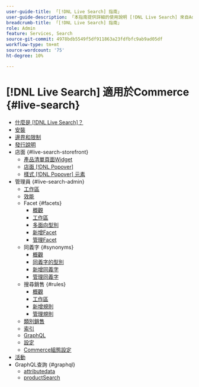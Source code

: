 ```yaml
---
user-guide-title: 「[!DNL Live Search] 指南」
user-guide-description: 「本指南提供詳細的使用說明 [!DNL Live Search] 來自Adobe Commerce。」
breadcrumb-title: 「[!DNL Live Search] 指南」
role: Admin
feature: Services, Search
source-git-commit: 4978bdb5549f5df911863a23fdfbfc9ab9ad05df
workflow-type: tm+mt
source-wordcount: '75'
ht-degree: 10%

---
```


# [!DNL Live Search] 適用於Commerce {#live-search}

- [什麼是 [!DNL Live Search]？](overview.md)
- [安裝](install.md)
- [邊界和限制](boundaries-limits.md)
- [發行說明](release-notes.md)
- 店面 {#live-search-storefront}
   - [產品清單頁面Widget](plp-styling.md)
   - [店面 [!DNL Popover]](storefront-popover.md)
   - [樣式 [!DNL Popover] 元素](storefront-popover-styling.md)
- 管理員 {#live-search-admin}
   - [工作區](workspace.md)
   - [效能](performance.md)
   - Facet {#facets}
      - [概觀](facets.md)
      - [工作區](faceting-workspace.md)
      - [多面向型別](facets-type.md)
      - [新增Facet](facets-add.md)
      - [管理Facet](facets-manage.md)
   - 同義字 {#synonyms}
      - [概觀](synonyms.md)
      - [同義字的型別](synonyms-type.md)
      - [新增同義字](synonyms-add.md)
      - [管理同義字](synonyms-manage.md)
   - 搜尋銷售 {#rules}
      - [概觀](rules.md)
      - [工作區](rules-workspace.md)
      - [新增規則](rules-add.md)
      - [管理規則](rules-manage.md)
   - [類別銷售](category-merch.md)
   - [索引](indexing.md)
   - [GraphQL](graphql.md)
   - [設定](settings.md)
   - [Commerce組態設定](configuration.md)
- [活動](events.md)
- GraphQL查詢 {#graphql}
   - [attributedata](https://developer.adobe.com/commerce/services/graphql/live-search/attribute-metadata/)
   - [productSearch](https://developer.adobe.com/commerce/services/graphql/live-search/product-search/)